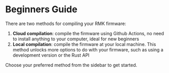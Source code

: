 # Beginners Guide

There are two methods for compiling your RMK firmware:

1. **Cloud compilation**: compile the firmware using Github Actions, no need to install anything to your computer, ideal for new beginners
2. **Local compilation**: compile the firmware at your local machine. This method unlocks more options to do with your firmware, such as using a development version or the Rust API

Choose your preferred method from the sidebar to get started.